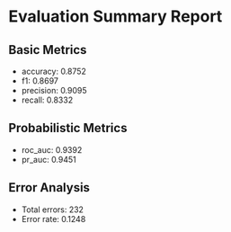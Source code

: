 # Evaluation Summary Report

## Basic Metrics

- accuracy: 0.8752
- f1: 0.8697
- precision: 0.9095
- recall: 0.8332

## Probabilistic Metrics

- roc_auc: 0.9392
- pr_auc: 0.9451

## Error Analysis

- Total errors: 232
- Error rate: 0.1248

